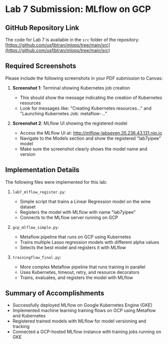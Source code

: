 # Lab 7 Submission: MLflow on GCP

## GitHub Repository Link
The code for Lab 7 is available in the `src` folder of the repository:
[https://github.com/usfjbtran/mlops/tree/main/src](https://github.com/usfjbtran/mlops/tree/main/src)

## Required Screenshots
Please include the following screenshots in your PDF submission to Canvas:

1. **Screenshot 1**: Terminal showing Kubernetes job creation
   - This should show the message indicating the creation of Kubernetes resources
   - Look for messages like: "Creating Kubernetes resources..." and "Launching Kubernetes Job: metaflow-..."

2. **Screenshot 2**: MLflow UI showing the registered model
   - Access the MLflow UI at: http://mlflow-labseven.35.236.43.131.nip.io
   - Navigate to the Models section and show the registered "lab7yipee" model
   - Make sure the screenshot clearly shows the model name and version

## Implementation Details

The following files were implemented for this lab:

1. `lab7_mlflow_register.py`: 
   - Simple script that trains a Linear Regression model on the wine dataset
   - Registers the model with MLflow with name "lab7yipee"
   - Connects to the MLflow server running on GCP

2. `gcp_mlflow_simple.py`:
   - Metaflow pipeline that runs on GCP using Kubernetes
   - Trains multiple Lasso regression models with different alpha values
   - Selects the best model and registers it with MLflow

3. `trainingflow_final.py`:
   - More complex Metaflow pipeline that runs training in parallel
   - Uses Kubernetes, timeout, retry, and resource decorators
   - Trains, evaluates, and registers the model with MLflow

## Summary of Accomplishments
- Successfully deployed MLflow on Google Kubernetes Engine (GKE)
- Implemented machine learning training flows on GCP using Metaflow and Kubernetes
- Registered trained models with MLflow for model versioning and tracking
- Connected a GCP-hosted MLflow instance with training jobs running on GKE 